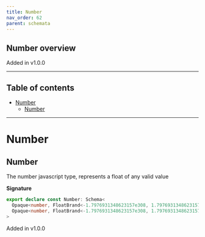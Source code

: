 ```yaml
---
title: Number
nav_order: 62
parent: schemata
---
```


## Number overview

Added in v1.0.0

---

<h2 class="text-delta">Table of contents</h2>

- [Number](#number)
  - [Number](#number-1)

---

# Number

## Number

The number javascript type, represents a float of any valid value

**Signature**

```ts
export declare const Number: Schema<
  Opaque<number, FloatBrand<-1.7976931348623157e308, 1.7976931348623157e308>>,
  Opaque<number, FloatBrand<-1.7976931348623157e308, 1.7976931348623157e308>>
>
```

Added in v1.0.0
